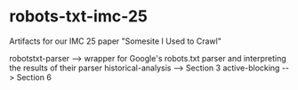 # robots-txt-imc-25
Artifacts for our IMC 25 paper "Somesite I Used to Crawl"

robotstxt-parser --> wrapper for Google's robots.txt parser and interpreting the results of their parser
historical-analysis --> Section 3
active-blocking --> Section 6
